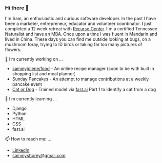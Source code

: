 ### Hi there 👋

I'm Sam, an enthusiastic and curious software developer. In the past I have been a marketer, entrepreneur, educator and volunteer coordinator. I just completed a 12 week retreat with [Recurse Center](https://www.recurse.com/). I'm a certified Tennessee Naturalist and have an MBA. Once upon a time I was fluent in Mandarin and lived in China. These days you can find me outside looking at bugs, on a mushroom foray, trying to ID birds or taking far too many pictures of flowers. 

🔭 I’m currently working on ...
- [sammyjolene/food](https://github.com/sammyjolene/food) - An online recipe manager (soon to be with built in shopping list and meal planner)
- [Sunday Pancakes](https://sundaypancakes.fly.dev/) - An attempt to manage contributions at a weekly pancake event
- [Cat or Dog](https://huggingface.co/spaces/sammyjolene/model1) - Trained model via [fast.ai](fast.ai) Part 1 to identify a cat from a dog

🌱 I’m currently learning ...
- Django 
- Python 
- HTML
- CSS
- fast.ai 

📫 How to reach me: ...
- [LinkedIn](https://www.linkedin.com/in/sjschnider/)
- <sammyshorey@gmail.com>
